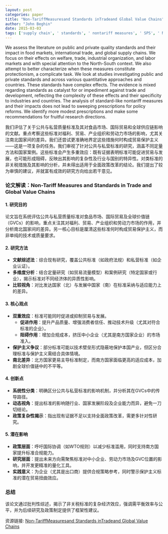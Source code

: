 ```yaml
---
layout: post
categories: paper
title: "Non-TariffMeasuresand Standards inTradeand Global Value Chains"
author: "John Beghin"
date: 2015-03-03
tags: ['supply chain', ' standards', ' nontariff measures', ' SPS', ' NTM', ' trade', ' welfare', ' North-South']
---
```


We assess the literature on public and private quality standards and their impact in food markets, international trade, and global supply chains. We focus on their effects on welfare, trade, industrial organization, and labor markets and with special attention to the North-South context. We also attempt to better characterize when these measures constitute protectionism, a complicate task. We look at studies investigating public and private standards and across various quantitative approaches and countries. These standards have complex effects. The evidence is mixed regarding standards as catalyst for or impediment against trade and development, reflecting the complexity of these effects and their specificity to industries and countries. The analysis of standard-like nontariff measures and their impacts does not lead to sweeping prescriptions for policy reforms. We identify more modest prescriptions and make some recommendations for fruitful research directions.

我们评估了关于公共与私营质量标准及其对食品市场、国际贸易和全球供应链影响的文献。重点考察这些标准对福利、贸易、产业组织和劳动力市场的影响，尤其关注南北国家间的差异。我们还尝试更准确地界定这些措施何时构成贸易保护主义——这是一项复杂的任务。我们审视了针对公共与私营标准的研究，涵盖不同定量方法和国家案例。这些标准会产生多重效应：既有证据表明标准可能促进贸易与发展，也可能形成阻碍，反映出其影响的复杂性及行业与国别的特异性。对类标准的非关税措施及其影响的分析，并未得出适用于全面政策改革的结论。我们提出了较为审慎的建议，并就富有成效的研究方向给出若干意见。

### **论文解读：Non-Tariff Measures and Standards in Trade and Global Value Chains**  

#### **1. 研究目的**  
论文旨在系统评估公共与私营质量标准对食品市场、国际贸易及全球价值链（GVCs）的影响，重点关注其对福利、贸易、产业组织和劳动力市场的作用，并分析南北国家间的差异。另一核心目标是厘清这些标准何时构成贸易保护主义，而非单纯的技术或质量要求。  

#### **2. 研究方法**  
- **文献综述法**：综合现有研究，覆盖公共标准（如政府法规）和私营标准（如企业认证）。  
- **多维度分析**：结合定量研究（如贸易流量模型）和案例研究（特定国家或行业），揭示标准对不同经济体的异质性影响。  
- **比较视角**：对比发达国家（北）与发展中国家（南）在标准采纳与适应能力上的差异。  

#### **3. 核心观点**  
- **双重效应**：标准可能同时促进或抑制贸易与发展。  
  - **促进作用**：提升产品质量、增强消费者信任、推动技术升级（尤其对符合标准的企业）。  
  - **阻碍作用**：增加合规成本，挤压中小企业（尤其是南方国家企业）的市场准入。  
- **保护主义争议**：部分标准可能以技术壁垒形式隐蔽地保护本国产业，但区分合理标准与保护主义需结合具体情境。  
- **南北差异**：北方国家更易主导标准制定，而南方国家面临更高的适应成本，加剧全球价值链中的不平等。  

#### **4. 创新点**  
- **系统性分类**：明确区分公共与私营标准的影响机制，并分析其在GVCs中的传导路径。  
- **动态视角**：提出标准的影响随行业、国家发展阶段及企业能力而异，避免一刀切结论。  
- **政策复杂性揭示**：指出现有证据不足以支持全面政策改革，需更多针对性研究。  

#### **5. 潜在影响**  
- **政策层面**：呼吁国际协调（如WTO规则）以减少标准滥用，同时支持南方国家提升标准合规能力。  
- **研究层面**：提出未来方向需聚焦标准对中小企业、劳动力市场及GVC位置的影响，并开发更精准的量化工具。  
- **实践意义**：为企业（尤其是出口商）提供合规策略参考，同时警示保护主义标准的潜在贸易扭曲效应。  

### **总结**  
该论文通过批判性综述，揭示了非关税标准的复杂经济效应，强调需平衡效率与公平，并为后续研究及政策制定提供了框架性建议。

资源链接: [Non-TariffMeasuresand Standards inTradeand Global Value Chains](https://papers.ssrn.com/sol3/papers.cfm?abstract_id=2572937)
